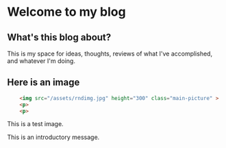 # Welcome to my blog

## What's this blog about?

This is my space for ideas, thoughts, reviews of what I've accomplished, and whatever I'm doing.

## Here is an image

~~~html
    <img src="/assets/rndimg.jpg" height="300" class="main-picture" >
    <p>
    <p>
~~~

This is a test image.

This is an introductory message.
